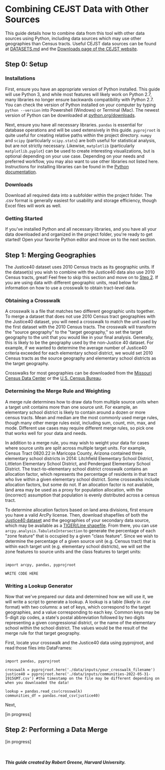 # Combining CEJST Data with Other Sources

This guide details how to combine data from this tool with other data sources using Python, including data sources which may use other geographies than Census tracts. Useful CEJST data sources can be found at [DATASETS.md](DATASETS.md) and the [Downloads page of the CEJST website](https://screeningtool.geoplatform.gov/en/downloads).

## Step 0: Setup

### Installations

First, ensure you have an appropriate version of Python installed. This guide will use Python 3, and while most features will likely work on Python 2.7, many libraries no longer ensure backwards compatibility with Python 2.7. You can check the version of Python installed on your computer by typing <code>python --version</code> into Powershell (Windows) or Terminal (Mac). The newest version of Python can be downloaded at [python.org/downloads](https://www.python.org/downloads/).

Next, ensure you have all necessary libraries. <code>pandas</code> is essential for database operations and will be used extensively in this guide. <code>pyprojroot</code> is quite useful for creating relative paths within the project directory. <code>numpy</code> and <code>scipy</code> (particularly <code>scipy.stats</code>) are both useful for statistical analysis, but are not strictly necessary. Likewise, <code>matplotlib</code> (particularly <code>matplotlib.pyplot</code>) can be used to create interesting visualizations, but is optional depending on your use case. Depending on your needs and preferred workflow, you may also want to use other libraries not listed here. Instructions for installing libraries can be found in the [Python documentation](https://docs.python.org/3/installing/index.html).

### Downloads

Download all required data into a subfolder within the project folder. The .csv format is generally easiest for usability and storage efficiency, though Excel files will work as well.

### Getting Started

If you've installed Python and all necessary libraries, and you have all your data downloaded and organized in the project folder, you're ready to get started! Open your favorite Python editor and move on to the next section.

## Step 1: Merging Geographies

The Justice40 dataset uses 2010 Census tracts as its geographic units. If the dataset(s) you wish to combine with the Justice40 data also use 2010 Census tracts, great! Feel free to skip this section and move on to [Step 2](#step-2-performing-a-data-merge). If you are using data with different geographic units, read below for information on how to use a crosswalk to obtain tract-level data.

### Obtaining a Crosswalk

A crosswalk is a file that matches two different geographic units together. To merge a dataset that does not use 2010 Census tract geographies with the Justice40 dataset, you will need a crosswalk to match the unit used by the first dataset with the 2010 Census tracts. The crosswalk will transform the "source geography" to the "target geography," so set the target geography to the unit that you would like in your final analysis. Generally, this is likely to be the geography used by the non-Justice 40 dataset. For example, if we wanted to determine the average number of Justice40 criteria exceeded for each elementary school district, we would set 2010 Census tracts as the source geography and elementary school districts as the target geography.

Crosswalks for most geographies can be downloaded from the [Missouri Census Data Center](https://mcdc.missouri.edu/applications/geocorr2014.html) or the [U.S. Census Bureau](https://www.census.gov/geographies/reference-files/time-series/geo/relationship-files.2010.html).

### Determining the Merge Rule and Weighting

A merge rule determines how to draw data from multiple source units when a target unit contains more than one source unit. For example, an elementary school district is likely to contain around a dozen or more census tracts. Mean and median are the most commonly used merge rules, though many other merge rules exist, including sum, count, min, max, and mode. Different use cases may require different merge rules, so pick one that works well for your data and needs.

In addition to a merge rule, you may wish to weight your data for cases where source units are split across multiple target units. For example, Census Tract 0820.22 in Maricopa County, Arizona contained three elementary school districts in 2014: Litchfield Elementary School District, Littleton Elementary School District, and Pendergast Elementary School District. The tract-to-elementary school district crosswalk contains an allocation factor, which represents the percentage of residents in that tract who live within a given elementary school district. Some crosswalks include allocation factors, but some do not. If an allocation factor is not available, land area may be used as a proxy for population allocation, with the (incorrect) assumption that population is evenly distributed across a census tract. 

To determine allocation factors based on land area divisions, first ensure you have a valid ArcPy license. Then, download shapefiles of both the [Justice40 dataset](https://screeningtool.geoplatform.gov/en/downloads) and the geographies of your secondary data source, which may be available as a [TIGER/Line shapefile](https://www.census.gov/cgi-bin/geo/shapefiles/index.php). From there, you can use <code>arcpy.analysis.TabulateIntersection</code> to generate the percentage of each "zone feature" that is occupied by a given "class feature". Since we wish to determine the percentage of a given source unit (e.g. Census tract) that is within each target unit (e.g. elementary school districts), we will set the zone features to source units and the class features to target units:

<pre><code>
import arcpy, pandas, pyprojroot

WRITE CODE HERE
</pre></code>

### Writing a Lookup Generator

Now that we've prepared our data and determined how we will use it, we will write a script to generate a lookup. A lookup is a table (likely in .csv format) with two columns: a set of keys, which correspond to the target geographies, and a value corresponding to each key. Common keys may be 5-digit zip codes, a state's postal abbreviation followed by two digits representing a given congressional district, or the name of the elementary school within the school district. The values would be the result of the merge rule for that target geography.

First, locate your crosswalk and the Justice40 data using pyprojroot, and read those files into DataFrames:

<pre><code>
import pandas, pyprojroot
 
crosswalk = pyprojroot.here('./data/inputs/your_crosswalk_filename')
justice40 = pyprojroot.here('./data/inputs/communities-2022-05-31-1915GMT.csv') #the timestamp on the file may be different depending on when you downloaded the data!
 
lookup = pandas.read_csv(crosswalk)
communities_df = pandas.read_csv(justice40)
</code></pre>

Next, 

[in progress]

## Step 2: Performing a Data Merge

[in progress]

<br>

##### This guide created by Robert Greene, Harvard University.
